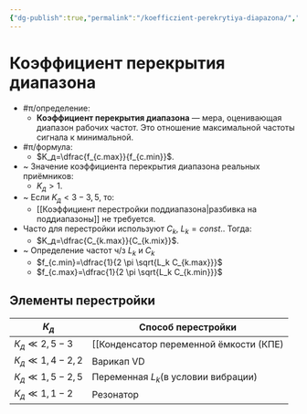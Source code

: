 ```yaml
---
{"dg-publish":true,"permalink":"/koefficzient-perekrytiya-diapazona/","dgHomeLink":true,"dgPassFrontmatter":false}
---
```



# Коэффициент перекрытия диапазона

- #π/определение:
	- **Коэффициент перекрытия диапазона** — мера, оценивающая диапазон рабочих частот. Это отношение максимальной частоты сигнала к минимальной.
- #π/формула:
	- $K_д=\dfrac{f_{c.max}}{f_{c.min}}$.
- ~ Значение коэффициента перекрытия диапазона реальных приёмников:
	- $K_д > 1$.
- ~ Если $K_д<3-3,5$, то:
	- [[Коэффициент перестройки поддиапазона|разбивка на поддиапазоны]] не требуется.
- Часто для перестройки используют $C_k$, $L_k=const.$. Тогда:
	- $K_д=\dfrac{C_{k.max}}{C_{k.mix}}$.
- ~ Определение частот ч/з $L_k$ и $C_k$
	- $f_{c.min}=\dfrac{1}{2 \pi \sqrt{L_k C_{k.max}}}$
	- $f_{c.max}=\dfrac{1}{2 \pi \sqrt{L_k C_{k.min}}}$

## Элементы перестройки

| $К_д$               | Способ перестройки                   |
| ------------------- | ------------------------------------ |
| $К_д \ll 2,5 - 3$   | [[Конденсатор переменной ёмкости (КПЕ)|Конденсатор переменной ёмкости (КПЕ)]] |
| $К_д \ll 1,4 - 2,2$ | Варикап VD                           |
| $К_д \ll 1,5 - 2,5$ | Переменная $L_k$(в условии вибрации) |
| $К_д \ll 1,1 - 2$   | Резонатор                            |
